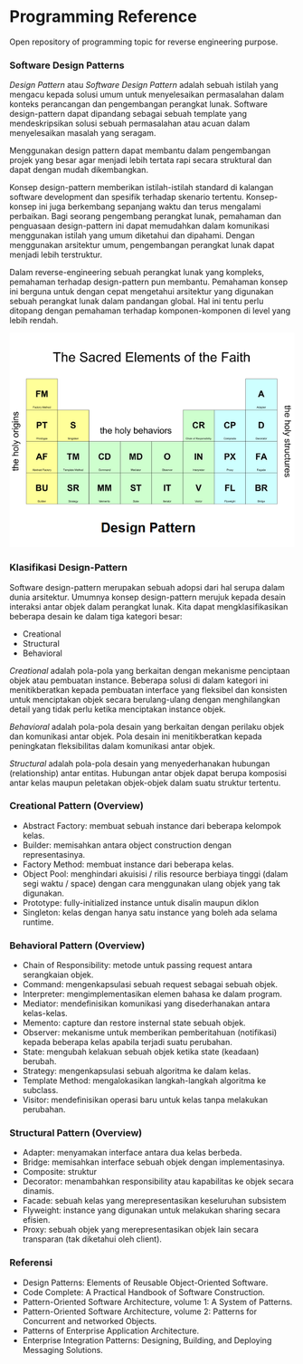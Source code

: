 # Programming Reference

Open repository of programming topic for reverse engineering purpose.

### Software Design Patterns

_Design Pattern_ atau _Software Design Pattern_ adalah sebuah istilah yang mengacu kepada solusi umum untuk menyelesaikan permasalahan dalam konteks perancangan dan pengembangan perangkat lunak. Software design-pattern dapat dipandang sebagai sebuah template yang mendeskripsikan solusi sebuah permasalahan atau acuan dalam menyelesaikan masalah yang seragam.

Menggunakan design pattern dapat membantu dalam pengembangan projek yang besar agar menjadi lebih tertata rapi secara struktural dan dapat dengan mudah dikembangkan. 

Konsep design-pattern memberikan istilah-istilah standard di kalangan software development dan spesifik terhadap skenario tertentu. Konsep-konsep ini juga berkembang sepanjang waktu dan terus mengalami perbaikan. Bagi seorang pengembang perangkat lunak, pemahaman dan penguasaan design-pattern ini dapat memudahkan dalam komunikasi menggunakan istilah yang umum diketahui dan dipahami. Dengan menggunakan arsitektur umum, pengembangan perangkat lunak dapat menjadi lebih terstruktur.

Dalam reverse-engineering sebuah perangkat lunak yang kompleks, pemahaman terhadap design-pattern pun membantu. Pemahaman konsep ini berguna untuk dengan cepat mengetahui arsitektur yang digunakan sebuah perangkat lunak dalam pandangan global. Hal ini tentu perlu ditopang dengan pemahaman terhadap komponen-komponen di level yang lebih rendah.

![Design Pattern - Periodic Table](_imgs_/periodic_table.png)

### Klasifikasi Design-Pattern

Software design-pattern merupakan sebuah adopsi dari hal serupa dalam dunia arsitektur. Umumnya konsep design-pattern merujuk kepada desain interaksi antar objek dalam perangkat lunak. Kita dapat mengklasifikasikan beberapa desain ke dalam tiga kategori besar:

* Creational
* Structural
* Behavioral

_Creational_ adalah pola-pola yang berkaitan dengan mekanisme penciptaan objek atau pembuatan instance. Beberapa solusi di dalam kategori ini menitikberatkan kepada pembuatan interface yang fleksibel dan konsisten untuk menciptakan objek secara berulang-ulang dengan menghilangkan detail yang tidak perlu ketika menciptakan instance objek.

_Behavioral_ adalah pola-pola desain yang berkaitan dengan perilaku objek dan komunikasi antar objek. Pola desain ini menitikberatkan kepada peningkatan fleksibilitas dalam komunikasi antar objek.

_Structural_ adalah pola-pola desain yang menyederhanakan hubungan (relationship) antar entitas. Hubungan antar objek dapat berupa komposisi antar kelas maupun peletakan objek-objek dalam suatu struktur tertentu. 

### Creational Pattern (Overview)

* Abstract Factory: membuat sebuah instance dari beberapa kelompok kelas.
* Builder: memisahkan antara object construction dengan representasinya.
* Factory Method: membuat instance dari beberapa kelas.
* Object Pool: menghindari akuisisi / rilis resource berbiaya tinggi (dalam segi waktu / space) dengan cara menggunakan ulang objek yang tak digunakan.
* Prototype: fully-initialized instance untuk disalin maupun diklon
* Singleton: kelas dengan hanya satu instance yang boleh ada selama runtime.

### Behavioral Pattern (Overview)

* Chain of Responsibility: metode untuk passing request antara serangkaian objek.
* Command: mengenkapsulasi sebuah request sebagai sebuah objek.
* Interpreter: mengimplementasikan elemen bahasa ke dalam program.
* Mediator: mendefinisikan komunikasi yang disederhanakan antara kelas-kelas.
* Memento: capture dan restore insternal state sebuah objek.
* Observer: mekanisme untuk memberikan pemberitahuan (notifikasi) kepada beberapa kelas apabila terjadi suatu perubahan.
* State: mengubah kelakuan sebuah objek ketika state (keadaan) berubah.
* Strategy: mengenkapsulasi sebuah algoritma ke dalam kelas.
* Template Method: mengalokasikan langkah-langkah algoritma ke subclass.
* Visitor: mendefinisikan operasi baru untuk kelas tanpa melakukan perubahan.

### Structural Pattern (Overview)

* Adapter: menyamakan interface antara dua kelas berbeda.
* Bridge: memisahkan interface sebuah objek dengan implementasinya.
* Composite: struktur 
* Decorator: menambahkan responsibility atau kapabilitas ke objek secara dinamis.
* Facade: sebuah kelas yang merepresentasikan keseluruhan subsistem
* Flyweight: instance yang digunakan untuk melakukan sharing secara efisien.
* Proxy: sebuah objek yang merepresentasikan objek lain secara transparan (tak diketahui oleh client).

### Referensi

* Design Patterns: Elements of Reusable Object-Oriented Software.
* Code Complete: A Practical Handbook of Software Construction.
* Pattern-Oriented Software Architecture, volume 1: A System of Patterns.
* Pattern-Oriented Software Architecture, volume 2: Patterns for Concurrent and networked Objects.
* Patterns of Enterprise Application Architecture.
* Enterprise Integration Patterns: Designing, Building, and Deploying Messaging Solutions.